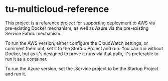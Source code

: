 # tu-multicloud-reference
 
This project is a reference project for supporting deployment to AWS via pre-existing Docker mechanism, as well as Azure via the pre-existing Service Fabric mechanism.

To run the AWS version, either configure the CloudWatch settings, or comment them out, set it to the Startup Project and run. You can run without Docker, but as it's designed to prove it runs via that path, it's preferable to run it as a container.

To run the Azure version, set the .Service project to be the Startup Project and run it.